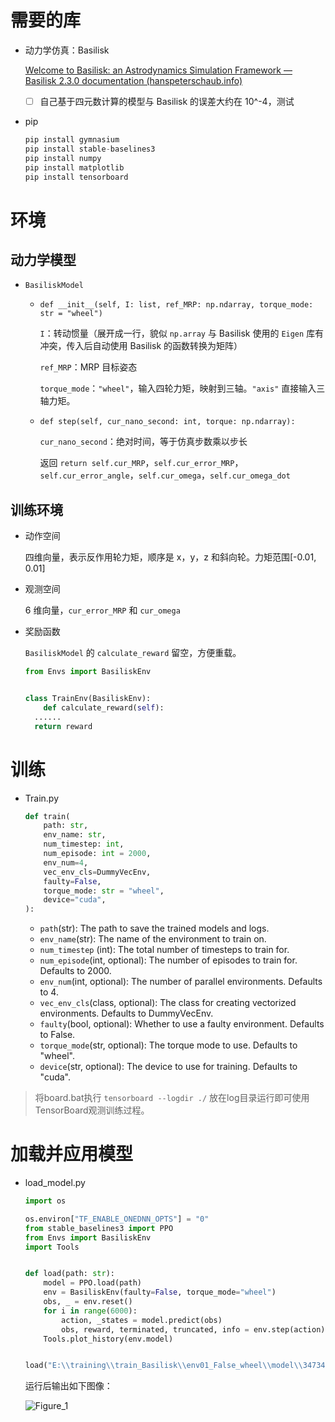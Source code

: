 # 需要的库

* 动力学仿真：Basilisk

  [Welcome to Basilisk: an Astrodynamics Simulation Framework — Basilisk 2.3.0 documentation (hanspeterschaub.info)](https://hanspeterschaub.info/basilisk/index.html)

  * [ ] 自己基于四元数计算的模型与 Basilisk 的误差大约在 10^-4，测试
* pip

  ```python
  pip install gymnasium
  pip install stable-baselines3
  pip install numpy
  pip install matplotlib
  pip install tensorboard
  ```

# 环境

## 动力学模型

* `BasiliskModel`

  * `def __init__(self, I: list, ref_MRP: np.ndarray, torque_mode: str = "wheel")`

    `I`：转动惯量（展开成一行，貌似 `np.array` 与 Basilisk 使用的 `Eigen` 库有冲突，传入后自动使用 Basilisk 的函数转换为矩阵）

    `ref_MRP`：MRP 目标姿态

    `torque_mode`：`"wheel"`，输入四轮力矩，映射到三轴。`"axis"` 直接输入三轴力矩。

  * `def step(self, cur_nano_second: int, torque: np.ndarray):`

    `cur_nano_second`：绝对时间，等于仿真步数乘以步长

    返回 `return self.cur_MRP`，`self.cur_error_MRP`，`self.cur_error_angle`，`self.cur_omega`，`self.cur_omega_dot`

## 训练环境

* 动作空间

  四维向量，表示反作用轮力矩，顺序是 x，y，z 和斜向轮。力矩范围[-0.01, 0.01]
* 观测空间

  6 维向量，`cur_error_MRP` 和 `cur_omega`
* 奖励函数

  `BasiliskModel` 的 `calculate_reward` 留空，方便重载。

  ```python
  from Envs import BasiliskEnv


  class TrainEnv(BasiliskEnv):
      def calculate_reward(self):
  	......
  	return reward
  ```

# 训练

* Train.py

  ```python
  def train(
      path: str,
      env_name: str,
      num_timestep: int,
      num_episode: int = 2000,
      env_num=4,
      vec_env_cls=DummyVecEnv,
      faulty=False,
      torque_mode: str = "wheel",
      device="cuda",
  ):
  ```

  * `path`(str): The path to save the trained models and logs.
  * `env_name`(str): The name of the environment to train on.
  * `num_timestep` (int): The total number of timesteps to train for.
  * `num_episode`(int, optional): The number of episodes to train for. Defaults to 2000.
  * `env_num`(int, optional): The number of parallel environments. Defaults to 4.
  * `vec_env_cls`(class, optional): The class for creating vectorized environments. Defaults to DummyVecEnv.
  * `faulty`(bool, optional): Whether to use a faulty environment. Defaults to False.
  * `torque_mode`(str, optional): The torque mode to use. Defaults to "wheel".
  * `device`(str, optional): The device to use for training. Defaults to "cuda".

> 将board.bat执行 `tensorboard --logdir ./` 放在log目录运行即可使用TensorBoard观测训练过程。

# 加载并应用模型

* load_model.py

  ```python
  import os

  os.environ["TF_ENABLE_ONEDNN_OPTS"] = "0"
  from stable_baselines3 import PPO
  from Envs import BasiliskEnv
  import Tools


  def load(path: str):
      model = PPO.load(path)
      env = BasiliskEnv(faulty=False, torque_mode="wheel")
      obs, _ = env.reset()
      for i in range(6000):
          action, _states = model.predict(obs)
          obs, reward, terminated, truncated, info = env.step(action)
      Tools.plot_history(env.model)


  load("E:\\training\\train_Basilisk\\env01_False_wheel\\model\\3473408.zip")
  ```


  运行后输出如下图像：

  ![Figure_1](https://github.com/user-attachments/assets/385454d3-3993-4d42-aff4-a187b63cddf9)
